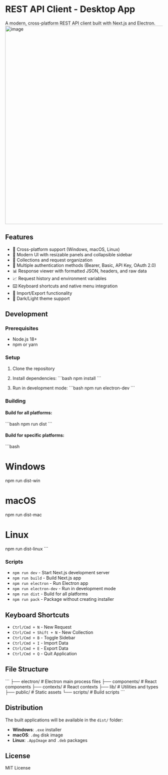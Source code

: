 # REST API Client - Desktop App

A modern, cross-platform REST API client built with Next.js and Electron.
<img width="1348" height="634" alt="image" src="https://github.com/user-attachments/assets/85f2475b-1f99-4b78-952d-5680cb90268a" />


## Features

- 🚀 Cross-platform support (Windows, macOS, Linux)
- 🎯 Modern UI with resizable panels and collapsible sidebar
- 📁 Collections and request organization
- 🔐 Multiple authentication methods (Bearer, Basic, API Key, OAuth 2.0)
- 📊 Response viewer with formatted JSON, headers, and raw data
- 📈 Request history and environment variables
- ⌨️ Keyboard shortcuts and native menu integration
- 💾 Import/Export functionality
- 🌙 Dark/Light theme support

## Development

### Prerequisites

- Node.js 18+
- npm or yarn

### Setup

1. Clone the repository
2. Install dependencies:
   \`\`\`bash
   npm install
   \`\`\`

3. Run in development mode:
   \`\`\`bash
   npm run electron-dev
   \`\`\`

### Building

#### Build for all platforms:

\`\`\`bash
npm run dist
\`\`\`

#### Build for specific platforms:

\`\`\`bash

# Windows

npm run dist-win

# macOS

npm run dist-mac

# Linux

npm run dist-linux
\`\`\`

### Scripts

- `npm run dev` - Start Next.js development server
- `npm run build` - Build Next.js app
- `npm run electron` - Run Electron app
- `npm run electron-dev` - Run in development mode
- `npm run dist` - Build for all platforms
- `npm run pack` - Package without creating installer

## Keyboard Shortcuts

- `Ctrl/Cmd + N` - New Request
- `Ctrl/Cmd + Shift + N` - New Collection
- `Ctrl/Cmd + B` - Toggle Sidebar
- `Ctrl/Cmd + I` - Import Data
- `Ctrl/Cmd + E` - Export Data
- `Ctrl/Cmd + Q` - Quit Application

## File Structure

\`\`\`
├── electron/ # Electron main process files
├── components/ # React components
├── contexts/ # React contexts
├── lib/ # Utilities and types
├── public/ # Static assets
└── scripts/ # Build scripts
\`\`\`

## Distribution

The built applications will be available in the `dist/` folder:

- **Windows**: `.exe` installer
- **macOS**: `.dmg` disk image
- **Linux**: `.AppImage` and `.deb` packages

## License

MIT License
